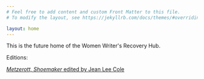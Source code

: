 ```yaml
---
# Feel free to add content and custom Front Matter to this file.
# To modify the layout, see https://jekyllrb.com/docs/themes/#overriding-theme-defaults

layout: home
---
```


This is the future home of the Women Writer's Recovery Hub.

Editions:

[*Metzerott, Shoemaker* edited by Jean Lee Cole](/metzerott-shoemaker/)
